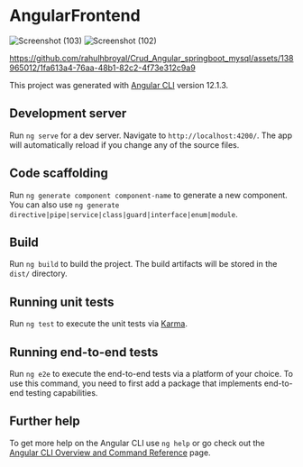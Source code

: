 # AngularFrontend
![Screenshot (103)](https://github.com/rahulhbroyal/Crud_Angular_springboot_mysql/assets/138965012/576d2aab-962a-427c-8f5b-b69f8fa8295d)
![Screenshot (102)](https://github.com/rahulhbroyal/Crud_Angular_springboot_mysql/assets/138965012/c707bae5-926f-4311-b5a4-18a06c5a3e45)



https://github.com/rahulhbroyal/Crud_Angular_springboot_mysql/assets/138965012/1fa613a4-76aa-48b1-82c2-4f73e312c9a9




This project was generated with [Angular CLI](https://github.com/angular/angular-cli) version 12.1.3.

## Development server

Run `ng serve` for a dev server. Navigate to `http://localhost:4200/`. The app will automatically reload if you change any of the source files.

## Code scaffolding

Run `ng generate component component-name` to generate a new component. You can also use `ng generate directive|pipe|service|class|guard|interface|enum|module`.

## Build

Run `ng build` to build the project. The build artifacts will be stored in the `dist/` directory.

## Running unit tests

Run `ng test` to execute the unit tests via [Karma](https://karma-runner.github.io).

## Running end-to-end tests

Run `ng e2e` to execute the end-to-end tests via a platform of your choice. To use this command, you need to first add a package that implements end-to-end testing capabilities.

## Further help

To get more help on the Angular CLI use `ng help` or go check out the [Angular CLI Overview and Command Reference](https://angular.io/cli) page.
